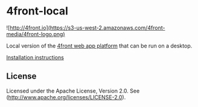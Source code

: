 # 4front-local

![http://4front.io](https://s3-us-west-2.amazonaws.com/4front-media/4front-logo.png)

Local version of the [4front web app platform](http://www.4front.io) that can be run on a desktop.

[Installation instructions](http://4front.io/docs/install/local-install.html)

## License
Licensed under the Apache License, Version 2.0. See (http://www.apache.org/licenses/LICENSE-2.0).

